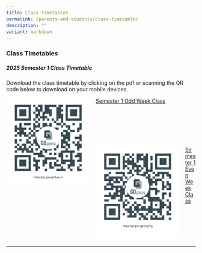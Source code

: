 ```yaml
---
title: Class Timetables
permalink: /parents-and-students/class-timetable/
description: ""
variant: markdown
---
```

### Class Timetables

##### 2025 Semester 1 Class Timetable
Download the class timetable by clicking on the pdf or scanning the QR code below to download on your mobile devices.

<img src="/images/Class%20Timetables/2025_Sem_1_Timetable_Odd_Week_Class_qrcode.png" style="width:223px;height:240px;margin-right:15px;" align="left">

[Semester 1 Odd Week Class](/files/Class%20Timetables%202025/2025_Sem_1_Timetable_Odd_Week_Class.pdf)

<br> <br> <br> <br> <br>

<img src="/images/Class%20Timetables/2025_Sem_1_Timetable_Even_Week_Class_qrcode.png" style="width:223px;height:240px;margin-right:15px;" align="left">

[Semester 1 Even Week Class](/files/Class%20Timetables%202025/2025_Sem_1_Timetable_Even_Week_Class.pdf)

<br> <br> <br> <br> <br>
<hr>
